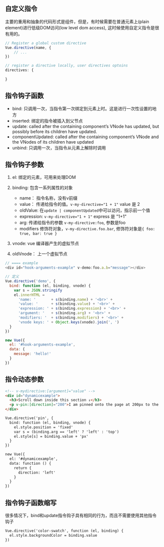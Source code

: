 
## 自定义指令
主要的重用和抽象的代码形式是组件，但是，有时候需要在普通元素上(plain element)进行低级DOM访问(low level dom access), 这时候使用自定义指令是很有用的。

```js
// Register a global custom directive
Vue.directive(name, {
    // ...
})

// register a directive locally, user directives optoins
directives: {
  
}
```

## 指令钩子函数
* bind: 只调用一次，当指令第一次绑定到元素上时。这是进行一次性设置的地方
* inserted: 绑定的指令被插入到父节点
* update:  called after the containing component’s VNode has updated, but possibly before its children have updated.
* componentUpdated: called after the containing component’s VNode and the VNodes of its children have updated
* unbind: 只调用一次，当指令从元素上解除时调用

## 指令钩子参数
1. el: 绑定的元素，可用来处理DOM
2. binding: 包含一系列属性的对象
    * name： 指令名称，没有v前缀
    * value： 传递给指令的值。`v-my-directive="1 + 1"` value 是 2
    * oldValue: 在`update | componentUpdated`中可以访问，指示前一个值
    * expression: `v-my-directive="1 + 1"` express 是 "1+1"
    * arg: 传递给指令的参数 `v-my-directive:foo`, 参数是foo
    * modifiers 修饰符对象，`v-my-directive.foo.bar`, 修饰符对象是`{ foo: true, bar: true }`

3. vnode: vue 编译器产生的虚拟节点
4. oldVnode： 上一个虚拟节点

```js
// ==== example
<div id="hook-arguments-example" v-demo:foo.a.b="message"></div>

// 定义
Vue.directive('demo', {
  bind: function (el, binding, vnode) {
    var s = JSON.stringify
    el.innerHTML =
      'name: '       + s(binding.name) + '<br>' +
      'value: '      + s(binding.value) + '<br>' +
      'expression: ' + s(binding.expression) + '<br>' +
      'argument: '   + s(binding.arg) + '<br>' +
      'modifiers: '  + s(binding.modifiers) + '<br>' +
      'vnode keys: ' + Object.keys(vnode).join(', ')
  }
})

new Vue({
  el: '#hook-arguments-example',
  data: {
    message: 'hello!'
  }
})
```

## 指令动态参数
```html
<!-- v-mydirective:[argument]="value" -->
<div id="dynamicexample">
  <h3>Scroll down inside this section ↓</h3>
  <p v-pin:[direction]="200">I am pinned onto the page at 200px to the left.</p>
</div>

Vue.directive('pin', {
  bind: function (el, binding, vnode) {
    el.style.position = 'fixed'
    var s = (binding.arg == 'left' ? 'left' : 'top')
    el.style[s] = binding.value + 'px'
  }
})

new Vue({
  el: '#dynamicexample',
  data: function () {
    return {
      direction: 'left'
    }
  }
})
```

## 指令钩子函数缩写
很多情况下，bind和update指令钩子具有相同的行为，而且不需要使用其他指令钩子

```html
Vue.directive('color-swatch', function (el, binding) {
  el.style.backgroundColor = binding.value
})
```